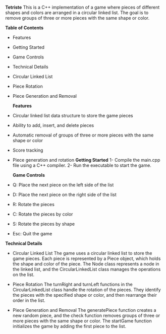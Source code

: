 **Tetriste**
This is a C++ implementation of a game where pieces of different shapes and colors are arranged in a circular linked list. The goal is to remove groups of three or more pieces with the same shape or color.

**Table of Contents**

- Features
- Getting Started
- Game Controls
- Technical Details
- Circular Linked List
- Piece Rotation
- Piece Generation and Removal

  **Features**

- Circular linked list data structure to store the game pieces
- Ability to add, insert, and delete pieces
- Automatic removal of groups of three or more pieces with the same shape or color
- Score tracking
- Piece generation and rotation
  **Getting Started**
  1- Compile the main.cpp file using a C++ compiler.
  2- Run the executable to start the game.

  **Game Controls**

- Q: Place the next piece on the left side of the list
- D: Place the next piece on the right side of the list
- R: Rotate the pieces
- C: Rotate the pieces by color
- S: Rotate the pieces by shape
- Esc: Quit the game

**Technical Details**

- Circular Linked List
  The game uses a circular linked list to store the game pieces. Each piece is represented by a Piece object, which holds the shape and color of the piece. The Node class represents a node in the linked list, and the CircularLinkedList class manages the operations on the list.

- Piece Rotation
  The turnRight and turnLeft functions in the CircularLinkedList class handle the rotation of the pieces. They identify the pieces with the specified shape or color, and then rearrange their order in the list.

- Piece Generation and Removal
  The generatePiece function creates a new random piece, and the check function removes groups of three or more pieces with the same shape or color. The startGame function initializes the game by adding the first piece to the list.
